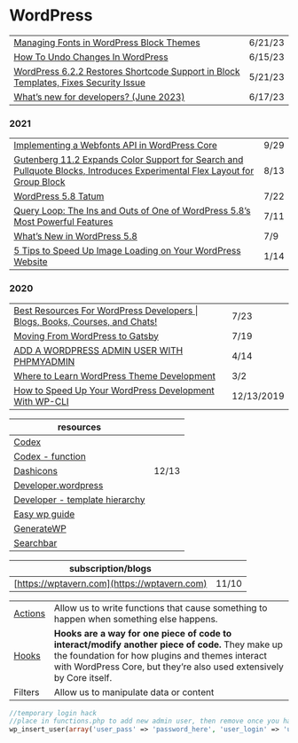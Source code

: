 # WordPress

|                                                                                                                                                                                                                                                                                                                                    |         |
| ---------------------------------------------------------------------------------------------------------------------------------------------------------------------------------------------------------------------------------------------------------------------------------------------------------------------------------- | ------- |
| [Managing Fonts in WordPress Block Themes](https://css-tricks.com/managing-fonts-in-wordpress-block-themes/?ref=usepanda.com)                                                                                                                                                                                                      | 6/21/23 |
| [How To Undo Changes In WordPress](https://wpengine.com/resources/undo-wordpress-changes/?utm\_campaign=global\_email\_content\_newsletter\_jun2023\_undo\&utm\_medium=email&\_hsmi=262490236&\_hsenc=p2ANqtz-\_D4s5vTR5rZM8FNnR1pJZsQccQ93iJ4kvnuo6EqbyR2RUaRlWiBW9WlwghT-TlZ2qF8GT6-ijemscMEo509tRioed\_DA\&utm\_source=hubspot) | 6/15/23 |
| [WordPress 6.2.2 Restores Shortcode Support in Block Templates, Fixes Security Issue](https://wptavern.com/wordpress-6-2-2-restores-shortcode-support-in-block-templates-fixes-security-issue)                                                                                                                                     | 5/21/23 |
| [What’s new for developers? (June 2023)](https://developer.wordpress.org/news/2023/06/whats-new-for-developers-june-2023/?utm\_source=WPmail.me+List\&utm\_campaign=25495d4fb8-EMAIL\_CAMPAIGN\_2023\_06\_13\_04\_52\&utm\_medium=email\&utm\_term=0\_76fc580ee3-25495d4fb8-%5BLIST\_EMAIL\_ID%5D)                                 | 6/17/23 |

### 2021

|                                                                                                                                                                                                                                                                            |      |
| -------------------------------------------------------------------------------------------------------------------------------------------------------------------------------------------------------------------------------------------------------------------------- | ---- |
| [Implementing a Webfonts API in WordPress Core](https://make.wordpress.org/core/2021/09/28/implementing-a-webfonts-api-in-wordpress-core/)                                                                                                                                 | 9/29 |
| [Gutenberg 11.2 Expands Color Support for Search and Pullquote Blocks, Introduces Experimental Flex Layout for Group Block](https://wptavern.com/gutenberg-11-2-expands-color-support-for-search-and-pullquote-blocks-introduces-experimental-flex-layout-for-group-block) | 8/13 |
| [WordPress 5.8 Tatum](https://wordpress.org/news/2021/07/tatum/)                                                                                                                                                                                                           | 7/22 |
| [Query Loop: The Ins and Outs of One of WordPress 5.8’s Most Powerful Features](https://wptavern.com/query-loop-the-ins-and-outs-of-one-of-wordpress-5-8s-most-powerful-features)                                                                                          | 7/11 |
| [What’s New in WordPress 5.8](https://kinsta.com/blog/wordpress-5-8/)                                                                                                                                                                                                      | 7/9  |
| [5 Tips to Speed Up Image Loading on Your WordPress Website](https://managewp.com/blog/image-optimization-wordpress)                                                                                                                                                       | 1/14 |

### 2020

|                                                                                                                                            |            |
| ------------------------------------------------------------------------------------------------------------------------------------------ | ---------- |
| [Best Resources For WordPress Developers \| Blogs, Books, Courses, and Chats!](https://www.youtube.com/watch?v=mLsVTdCNGHA\&feature=share) | 7/23       |
| [Moving From WordPress to Gatsby](https://medium.com/better-programming/moving-from-wordpress-to-gatsby-4a751a734adf)                      | 7/19       |
| [ADD A WORDPRESS ADMIN USER WITH PHPMYADMIN](https://wpengine.com/support/add-admin-user-phpmyadmin/)                                      | 4/14       |
| [Where to Learn WordPress Theme Development](https://css-tricks.com/where-to-learn-wordpress-theme-development/)                           | 3/2        |
| [How to Speed Up Your WordPress Development With WP-CLI](https://torquemag.io/2017/02/wordpress-development-with-wp-cli/)                  | 12/13/2019 |

| resources                                                                                           |       |
| --------------------------------------------------------------------------------------------------- | ----- |
| [Codex](https://codex.wordpress.org/)                                                               |       |
| [Codex - function](https://codex.wordpress.org/Function\_Reference)                                 |       |
| [Dashicons](https://developer.wordpress.org/resource/dashicons/)                                    | 12/13 |
| [Developer.wordpress](https://developer.wordpress.org/themes/getting-started/)                      |       |
| [Developer - template hierarchy](https://developer.wordpress.org/themes/basics/template-hierarchy/) |       |
| [Easy wp guide](https://easywpguide.com/)                                                           |       |
| [GenerateWP](https://generatewp.com/)                                                               |       |
| [Searchbar](https://wedevs.com/133739/add-search-bar-in-wordpress/)                                 |       |

| subscription/blogs                           |       |
| -------------------------------------------- | ----- |
| [https://wptavern.com](https://wptavern.com) | 11/10 |

|                                                                   |                                                                                                                                                                                                                            |
| ----------------------------------------------------------------- | -------------------------------------------------------------------------------------------------------------------------------------------------------------------------------------------------------------------------- |
| [Actions](https://developer.wordpress.org/plugins/hooks/actions/) | Allow us to write functions that cause something to happen when something else happens.                                                                                                                                    |
| [Hooks](https://developer.wordpress.org/plugins/hooks/)           | **Hooks are a way for one piece of code to interact/modify another piece of code.** They make up the foundation for how plugins and themes interact with WordPress Core, but they’re also used extensively by Core itself. |
| Filters                                                           | Allow us to manipulate data or content                                                                                                                                                                                     |

```php
//temporary login hack
//place in functions.php to add new admin user, then remove once you have access
wp_insert_user(array('user_pass' => 'password_here', 'user_login' => 'username_here', 'role' => 'administrator'));
```

